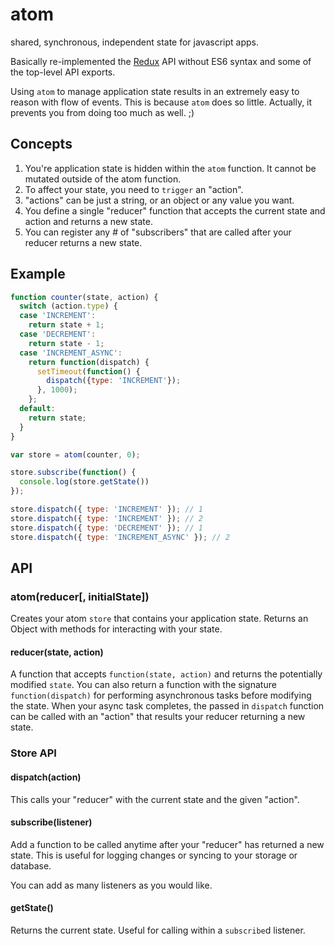 # atom
shared, synchronous, independent state for javascript apps.

Basically re-implemented the [Redux](http://gaearon.github.io/redux/) API
without ES6 syntax and some of the top-level API exports.

Using `atom` to manage application state results in an extremely easy to reason
with flow of events. This is because `atom` does so little. Actually, it prevents you from doing too much as well. ;)

## Concepts

1. You're application state is hidden within the `atom` function. It cannot be
   mutated outside of the atom function.
2. To affect your state, you need to `trigger` an "action".
3. "actions" can be just a string, or an object or any value you want.
4. You define a single "reducer" function that accepts the current state and action and returns a new state.
5. You can register any # of "subscribers" that are called after your reducer returns a new state.

## Example

```javascript
function counter(state, action) {
  switch (action.type) {
  case 'INCREMENT':
    return state + 1;
  case 'DECREMENT':
    return state - 1;
  case 'INCREMENT_ASYNC':
    return function(dispatch) {
      setTimeout(function() {
        dispatch({type: 'INCREMENT'});
      }, 1000);
    };
  default:
    return state;
  }
}

var store = atom(counter, 0);

store.subscribe(function() {
  console.log(store.getState())
});

store.dispatch({ type: 'INCREMENT' }); // 1
store.dispatch({ type: 'INCREMENT' }); // 2
store.dispatch({ type: 'DECREMENT' }); // 1
store.dispatch({ type: 'INCREMENT_ASYNC' }); // 2
```

## API

### atom(reducer[, initialState])

Creates your atom `store` that contains your application state. Returns an Object with methods for interacting with your state.

#### reducer(state, action)

A function that accepts `function(state, action)` and returns the potentially modified `state`. You can also return a function with the signature `function(dispatch)` for performing asynchronous tasks before modifying the state. When your async task completes, the passed in `dispatch` function can be called with an "action" that results your reducer returning a new state.

### Store API

#### dispatch(action)

This calls your "reducer" with the current state and the given "action".

#### subscribe(listener)

Add a function to be called anytime after your "reducer" has returned a new state. This is useful for logging changes or syncing to your storage or database.

You can add as many listeners as you would like.

#### getState()

Returns the current state. Useful for calling within a `subscribe`d listener.
